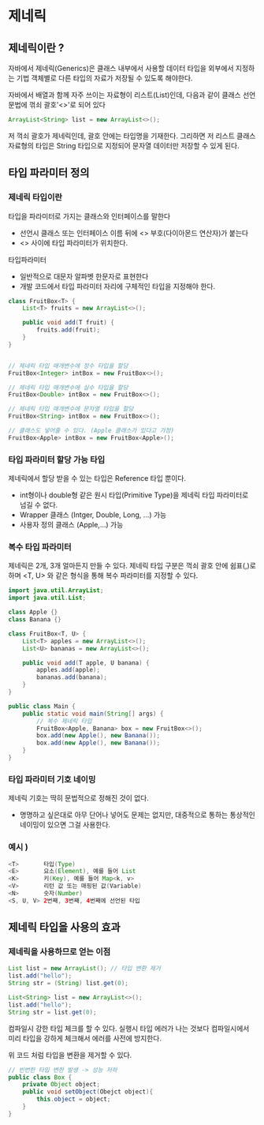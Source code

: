 # 제네릭
## 제네릭이란 ?
자바에서 제네릭(Generics)은 클래스 내부에서 사용할 데이터 타입을 외부에서 지정하는 기법
객체별로 다른 타입의 자료가 저장될 수 있도록 해야한다.

자바에서 배열과 함께 자주 쓰이는 자료형이 리스트(List)인데, 다음과 같이 클래스 선언문법에 꺾쇠 괄호'<>'로 되어 있다
``` java
ArrayList<String> list = new ArrayList<>();
```
저 꺽쇠 괄호가 제네릭인데, 괄호 안에는 타입명을 기재한다. 그리하면 저 리스트 클래스 자료형의 타입은 String 타입으로 지정되어 문자열 데이터만 저장할 수 있게 된다.


## 타입 파라미터 정의

### 제네릭 타입이란
타입을 파라미터로 가지는 클래스와 인터페이스를 말한다
* 선언시 클래스 또는 인터페이스 이름 뒤에 <> 부호(다이아몬드 연산자)가 붙는다
* <> 사이에 타입 파라미터가 위치한다.

타입파라미터
* 일반적으로 대문자 알파벳 한문자로 표현한다
* 개발 코드에서 타입 파라미터 자리에 구체적인 타입을 지정해야 한다.

``` java
class FruitBox<T> {
    List<T> fruits = new ArrayList<>();

    public void add(T fruit) {
        fruits.add(fruit);
    }
}


// 제네릭 타입 매개변수에 정수 타입을 할당
FruitBox<Integer> intBox = new FruitBox<>(); 

// 제네릭 타입 매개변수에 실수 타입을 할당
FruitBox<Double> intBox = new FruitBox<>(); 

// 제네릭 타입 매개변수에 문자열 타입을 할당
FruitBox<String> intBox = new FruitBox<>(); 

// 클래스도 넣어줄 수 있다. (Apple 클래스가 있다고 가정)
FruitBox<Apple> intBox = new FruitBox<Apple>();
```

### 타입 파라미터 할당 가능 타입

제네릭에서 할당 받을 수 있는 타입은 Reference 타입 뿐이다. 
* int형이나 double형 같은 원시 타입(Primitive Type)을 제네릭 타입 파라미터로 넘길 수 없다.
* Wrapper 클래스 (Intger, Double, Long, ...) 가능
* 사용자 정의 클래스 (Apple,...) 가능


### 복수 타입 파라미터
제네릭은 2개, 3개 얼마든지 만들 수 있다.
제네릭 타입 구분은 꺽쇠 괄호 안에 쉼표(,)로 하며 <T, U> 와 같은 형식을 통해 복수 파라미터를 지정할 수 있다.

``` java
import java.util.ArrayList;
import java.util.List;

class Apple {}
class Banana {}

class FruitBox<T, U> {
    List<T> apples = new ArrayList<>();
    List<U> bananas = new ArrayList<>();

    public void add(T apple, U banana) {
        apples.add(apple);
        bananas.add(banana);
    }
}

public class Main {
    public static void main(String[] args) {
    	// 복수 제네릭 타입
        FruitBox<Apple, Banana> box = new FruitBox<>();
        box.add(new Apple(), new Banana());
        box.add(new Apple(), new Banana());
    }
}
```


### 타입 파라미터 기호 네이밍
제네릭 기호는 딱히 문법적으로 정해진 것이 없다.
* 명명하고 싶은대로 아무 단어나 넣어도 문제는 없지만, 대중적으로 통하는 통상적인 네이밍이 있으면 그걸 사용한다.

### 예시 )
``` java
<T>       타입(Type)
<E>       요소(Element), 예를 들어 List
<K>       키(Key), 예를 들어 Map<k, v>
<V>       리턴 값 또는 매핑된 값(Variable)
<N>       숫자(Number)
<S, U, V> 2번째, 3번째, 4번째에 선언된 타입

```


## 제네릭 타입을 사용의 효과

### 제네릭을 사용하므로 얻는 이점

```java
List list = new ArrayList(); // 타입 변환 제거
list.add("hello");
String str = (String) list.get(0);

List<String> list = new ArrayList<>();
list.add("hello");
String str = list.get(0);
```
컴파일시 강한 타입 체크를 할 수 있다. 실행시 타입 에러가 나는 것보다 컴파일시에서 미리 타입을 강하게 체크해서 에러를 사전에 방지한다.

위 코드 처럼 타입을 변환을 제거할 수 있다.



```java
// 빈번한 타입 변한 발생 -> 성능 저하
public class Box {
    private Object object;
    public void setObject(Obejct object){
        this.object = object;
    }
}
```

